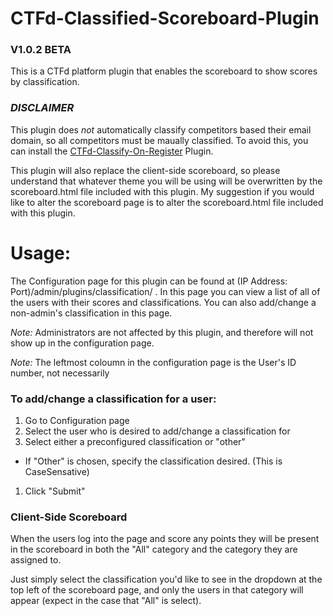 # CTFd-Classified-Scoreboard-Plugin
### V1.0.2 BETA
This is a CTFd platform plugin that enables the scoreboard to show scores by classification.

### *DISCLAIMER*
This plugin does *not* automatically classify competitors based their email domain, so all competitors must be maually classified. To avoid this, you can install the [CTFd-Classify-On-Register](https://github.com/tamuctf/ctfd-classify-on-register-plugin) Plugin.

This plugin will also replace the client-side scoreboard, so please understand that whatever theme you will be using will be overwritten by the scoreboard.html file included with this plugin. My suggestion if you would like to alter the scoreboard page is to alter the scoreboard.html file included with this plugin. 

# Usage:
The Configuration page for this plugin can be found at (IP Address: Port)/admin/plugins/classification/ . In this page you can view a list of all of the users with their scores and classifications. You can also add/change a non-admin's classification in this page.

*Note:*
Administrators are not affected by this plugin, and therefore will not show up in the configuration page.

*Note:*
The leftmost coloumn in the configuration page is the User's ID number, not necessarily

### To add/change a classification for a user:
1. Go to Configuration page
1. Select the user who is desired to add/change a classification for
1. Select either a preconfigured classification or "other"
  * If "Other" is chosen, specify the classification desired. (This is CaseSensative)
1. Click "Submit"

### Client-Side Scoreboard
When the users log into the page and score any points they will be present in the scoreboard in both the "All" category and the category they are assigned to.

Just simply select the classification you'd like to see in the dropdown at the top left of the scoreboard page, and only the users in that category will appear (expect in the case that "All" is select).




